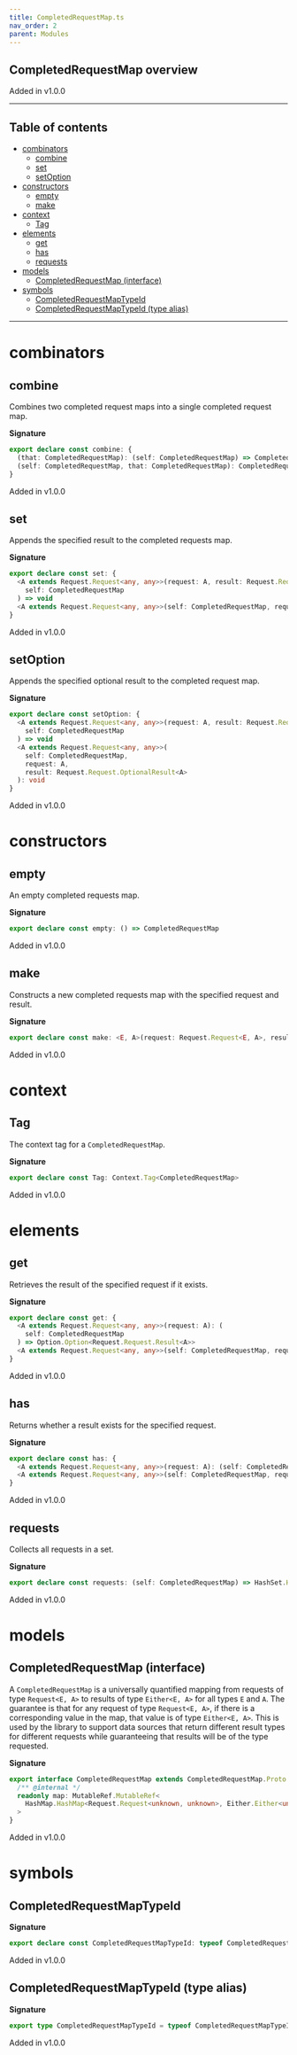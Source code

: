 ```yaml
---
title: CompletedRequestMap.ts
nav_order: 2
parent: Modules
---
```


## CompletedRequestMap overview

Added in v1.0.0

---

<h2 class="text-delta">Table of contents</h2>

- [combinators](#combinators)
  - [combine](#combine)
  - [set](#set)
  - [setOption](#setoption)
- [constructors](#constructors)
  - [empty](#empty)
  - [make](#make)
- [context](#context)
  - [Tag](#tag)
- [elements](#elements)
  - [get](#get)
  - [has](#has)
  - [requests](#requests)
- [models](#models)
  - [CompletedRequestMap (interface)](#completedrequestmap-interface)
- [symbols](#symbols)
  - [CompletedRequestMapTypeId](#completedrequestmaptypeid)
  - [CompletedRequestMapTypeId (type alias)](#completedrequestmaptypeid-type-alias)

---

# combinators

## combine

Combines two completed request maps into a single completed request map.

**Signature**

```ts
export declare const combine: {
  (that: CompletedRequestMap): (self: CompletedRequestMap) => CompletedRequestMap
  (self: CompletedRequestMap, that: CompletedRequestMap): CompletedRequestMap
}
```

Added in v1.0.0

## set

Appends the specified result to the completed requests map.

**Signature**

```ts
export declare const set: {
  <A extends Request.Request<any, any>>(request: A, result: Request.Request.Result<A>): (
    self: CompletedRequestMap
  ) => void
  <A extends Request.Request<any, any>>(self: CompletedRequestMap, request: A, result: Request.Request.Result<A>): void
}
```

Added in v1.0.0

## setOption

Appends the specified optional result to the completed request map.

**Signature**

```ts
export declare const setOption: {
  <A extends Request.Request<any, any>>(request: A, result: Request.Request.OptionalResult<A>): (
    self: CompletedRequestMap
  ) => void
  <A extends Request.Request<any, any>>(
    self: CompletedRequestMap,
    request: A,
    result: Request.Request.OptionalResult<A>
  ): void
}
```

Added in v1.0.0

# constructors

## empty

An empty completed requests map.

**Signature**

```ts
export declare const empty: () => CompletedRequestMap
```

Added in v1.0.0

## make

Constructs a new completed requests map with the specified request and
result.

**Signature**

```ts
export declare const make: <E, A>(request: Request.Request<E, A>, result: Either.Either<E, A>) => CompletedRequestMap
```

Added in v1.0.0

# context

## Tag

The context tag for a `CompletedRequestMap`.

**Signature**

```ts
export declare const Tag: Context.Tag<CompletedRequestMap>
```

Added in v1.0.0

# elements

## get

Retrieves the result of the specified request if it exists.

**Signature**

```ts
export declare const get: {
  <A extends Request.Request<any, any>>(request: A): (
    self: CompletedRequestMap
  ) => Option.Option<Request.Request.Result<A>>
  <A extends Request.Request<any, any>>(self: CompletedRequestMap, request: A): Option.Option<Request.Request.Result<A>>
}
```

Added in v1.0.0

## has

Returns whether a result exists for the specified request.

**Signature**

```ts
export declare const has: {
  <A extends Request.Request<any, any>>(request: A): (self: CompletedRequestMap) => boolean
  <A extends Request.Request<any, any>>(self: CompletedRequestMap, request: A): boolean
}
```

Added in v1.0.0

## requests

Collects all requests in a set.

**Signature**

```ts
export declare const requests: (self: CompletedRequestMap) => HashSet.HashSet<Request.Request<unknown, unknown>>
```

Added in v1.0.0

# models

## CompletedRequestMap (interface)

A `CompletedRequestMap` is a universally quantified mapping from requests of
type `Request<E, A>` to results of type `Either<E, A>` for all types `E` and
`A`. The guarantee is that for any request of type `Request<E, A>`, if there
is a corresponding value in the map, that value is of type `Either<E, A>`.
This is used by the library to support data sources that return different
result types for different requests while guaranteeing that results will be
of the type requested.

**Signature**

```ts
export interface CompletedRequestMap extends CompletedRequestMap.Proto {
  /** @internal */
  readonly map: MutableRef.MutableRef<
    HashMap.HashMap<Request.Request<unknown, unknown>, Either.Either<unknown, unknown>>
  >
}
```

Added in v1.0.0

# symbols

## CompletedRequestMapTypeId

**Signature**

```ts
export declare const CompletedRequestMapTypeId: typeof CompletedRequestMapTypeId
```

Added in v1.0.0

## CompletedRequestMapTypeId (type alias)

**Signature**

```ts
export type CompletedRequestMapTypeId = typeof CompletedRequestMapTypeId
```

Added in v1.0.0
